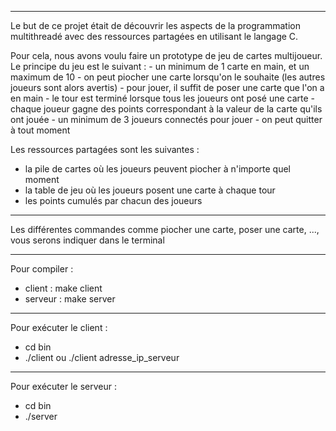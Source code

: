 -------------------------------------------------------------

<p>Le but de ce projet était de découvrir les aspects de la programmation multithreadé avec des ressources partagées en utilisant le langage C.</p>
Pour cela, nous avons voulu faire un prototype de jeu de cartes multijoueur. Le principe du jeu est le suivant :
- un minimum de 1 carte en main, et un maximum de 10
- on peut piocher une carte lorsqu'on le souhaite (les autres joueurs sont alors avertis)
- pour jouer, il suffit de poser une carte que l'on a en main
- le tour est terminé lorsque tous les joueurs ont posé une carte
- chaque joueur gagne des points correspondant à la valeur de la carte qu'ils ont jouée
- un minimum de 3 joueurs connectés pour jouer
- on peut quitter à tout moment

Les ressources partagées sont les suivantes :
- la pile de cartes où les joueurs peuvent piocher à n'importe quel moment
- la table de jeu où les joueurs posent une carte à chaque tour
- les points cumulés par chacun des joueurs

-------------------------------------------------------------

<p>Les différentes commandes comme piocher une carte, poser une carte, ..., vous serons indiquer dans le terminal</p>

-------------------------------------------------------------

Pour compiler :
- client  : make client
- serveur : make server

-------------------------------------------------------------

Pour exécuter le client :
- cd bin
- ./client ou ./client adresse_ip_serveur

-------------------------------------------------------------

Pour exécuter le serveur :
- cd bin
- ./server
